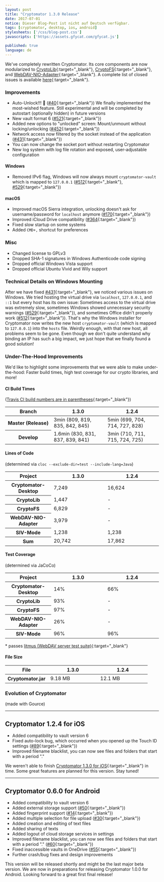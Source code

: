 ```yaml
---
layout: post
title: "Cryptomator 1.3.0 Release"
date: 2017-07-01
notice: Dieser Blog-Post ist nicht auf Deutsch verfügbar.
tags: [cryptomator, desktop, ios, android]
stylesheets: ['/css/blog-post.css']
javascripts: ['https://assets.gfycat.com/gfycat.js']

published: true
language: de
---
```

We've completely rewritten Cryptomator. Its core components are now modularized to [CryptoLib](https://github.com/cryptomator/cryptolib){:target="_blank"}, [CryptoFS](https://github.com/cryptomator/cryptofs){:target="_blank"}, and [WebDAV-NIO-Adapter](https://github.com/cryptomator/webdav-nio-adapter){:target="_blank"}. A complete list of closed issues is available [here](https://github.com/cryptomator/cryptomator/milestone/26?closed=1){:target="_blank"}.

### Improvements
- Auto-Unlock!!! :tada: ([#40](https://github.com/cryptomator/cryptomator/issues/40){:target="_blank"}) We finally implemented the most-wished feature. Still experimental and will be completed by autostart (optionally hidden) in future versions
- New vault format 6 ([#521](https://github.com/cryptomator/cryptomator/issues/521){:target="_blank"})
- Added new options to "unlocked" screen: Mount/unmount without locking/unlocking ([#452](https://github.com/cryptomator/cryptomator/issues/452){:target="_blank"})
- Network access now filtered by the socket instead of the application ([#431](https://github.com/cryptomator/cryptomator/issues/431){:target="_blank"})
- You can now change the socket port without restarting Cryptomator
- New log system with log file rotation and exposed, user-adjustable configuration

#### Windows
- Removed IPv6 flag, Windows will now always mount `cryptomator-vault` which is mapped to `127.0.0.1` ([#512](https://github.com/cryptomator/cryptomator/issues/512){:target="_blank"}, [#529](https://github.com/cryptomator/cryptomator/issues/529){:target="_blank"})

#### macOS
- Improved macOS Sierra integration, unlocking doesn't ask for username/password for `localhost` anymore ([#170](https://github.com/cryptomator/cryptomator/issues/170){:target="_blank"})
- Improved iCloud Drive compatibility ([#364](https://github.com/cryptomator/cryptomator/issues/364){:target="_blank"})
- Fixed slow startup on some systems
- Added `CMD+,` shortcut for preferences

### Misc
- Changed license to GPLv3
- Dropped SHA-1 signatures in Windows Authenticode code signing
- Dropped official Windows Vista support
- Dropped official Ubuntu Vivid and Wily support

### Technical Details on Windows Mounting
After we have fixed [#431](https://github.com/cryptomator/cryptomator/issues/431){:target="_blank"}, we noticed various issues on Windows. We tried hosting the virtual drive via `localhost`, `127.0.0.1`, and `::1` but every host has its own issue: Sometimes access to the virtual drive was extremely slow, sometimes Windows showed unnecessary security warnings ([#529](https://github.com/cryptomator/cryptomator/issues/529){:target="_blank"}), and sometimes Office didn't properly work ([#512](https://github.com/cryptomator/cryptomator/issues/512){:target="_blank"}). That's why the Windows installer for Cryptomator now writes the new host `cryptomator-vault` (which is mapped to `127.0.0.1`) into the `hosts` file. Weirdly enough, with that new host, all problems seem to be gone. Even though we don't quite understand why binding an IP has such a big impact, we just hope that we finally found a good solution!

### Under-The-Hood Improvements
We'd like to highlight some improvements that we were able to make under-the-hood: Faster build times, high test coverage for our crypto libraries, and more!

#### CI Build Times
([Travis CI build numbers are in parentheses](https://travis-ci.org/cryptomator/cryptomator/builds){:target="_blank"})

<table class="table table-hover">
  <thead>
    <tr>
      <th>Branch</th>
      <th>1.3.0</th>
      <th>1.2.4</th>
    </tr>
  </thead>
  <tbody>
    <colgroup>
      <col style="width: 30%"/>
      <col style="width: 35%"/>
      <col style="width: 35%"/>
    </colgroup>
    <tr>
      <th>Master (Release)</th>
      <td>3min (809, 819, 835, 842, 845)</td>
      <td>5min (699, 704, 714, 727, 828)</td>
    </tr>
    <tr>
      <th>Develop</th>
      <td>1.6min (830, 831, 837, 839, 841)</td>
      <td>3min (710, 711, 715, 724, 725)</td>
    </tr>
  </tbody>
</table>

#### Lines of Code
(determined via `cloc --exclude-dir=test --include-lang=Java`)

<table class="table table-hover">
  <thead>
    <tr>
      <th>Project</th>
      <th>1.3.0</th>
      <th>1.2.4</th>
    </tr>
  </thead>
  <tbody>
    <colgroup>
      <col style="width: 30%"/>
      <col style="width: 35%"/>
      <col style="width: 35%"/>
    </colgroup>
    <tr>
      <th>Cryptomator-Desktop</th>
      <td>7,249</td>
      <td>16,624</td>
    </tr>
    <tr>
      <th>CryptoLib</th>
      <td>1,447</td>
      <td>-</td>
    </tr>
    <tr>
      <th>CryptoFS</th>
      <td>6,829</td>
      <td>-</td>
    </tr>
    <tr>
      <th>WebDAV-NIO-Adapter</th>
      <td>3,979</td>
      <td>-</td>
    </tr>
    <tr>
      <th>SIV-Mode</th>
      <td>1,238</td>
      <td>1,238</td>
    </tr>
    <tr>
      <th>Sum</th>
      <td>20,742</td>
      <td>17,862</td>
    </tr>
  </tbody>
</table>

#### Test Coverage
(determined via JaCoCo)

<table class="table table-hover">
  <thead>
    <tr>
      <th>Project</th>
      <th>1.3.0</th>
      <th>1.2.4</th>
    </tr>
  </thead>
  <tbody>
    <colgroup>
      <col style="width: 30%"/>
      <col style="width: 35%"/>
      <col style="width: 35%"/>
    </colgroup>
    <tr>
      <th>Cryptomator-Desktop</th>
      <td>14%</td>
      <td>66%</td>
    </tr>
    <tr>
      <th>CryptoLib</th>
      <td>93%</td>
      <td>-</td>
    </tr>
    <tr>
      <th>CryptoFS</th>
      <td>97%</td>
      <td>-</td>
    </tr>
    <tr>
      <th>WebDAV-NIO-Adapter</th>
      <td>26%</td>
      <td>-</td>
    </tr>
    <tr>
      <th>SIV-Mode</th>
      <td>96%</td>
      <td>96%</td>
    </tr>
  </tbody>
</table>

\* passes [litmus (WebDAV server test suite)](http://www.webdav.org/neon/litmus/){:target="_blank"}

#### File Size

<table class="table table-hover">
  <thead>
    <tr>
      <th>File</th>
      <th>1.3.0</th>
      <th>1.2.4</th>
    </tr>
  </thead>
  <tbody>
    <colgroup>
    <col style="width: 30%"/>
    <col style="width: 35%"/>
    <col style="width: 35%"/>
    </colgroup>
    <tr>
      <th>Cryptomator.jar</th>
      <td>9.18 MB</td>
      <td>12.1 MB</td>
    </tr>
  </tbody>
</table>

### Evolution of Cryptomator
(made with Gource)

<div class="gfyitem" data-controls="true" data-id="UnlawfulAdmirableAmericanindianhorse"></div>

<hr/>

## Cryptomator 1.2.4 for iOS
- Added compatibility to vault version 6
- Fixed auto-lock bug, which occurred when you opened up the Touch ID settings ([#89](https://github.com/cryptomator/cryptomator-ios/issues/89){:target="_blank"})
- Improved filename blacklist, you can now see files and folders that start with a period "."

We weren't able to finish [Cryptomator 1.3.0 for iOS](https://github.com/cryptomator/cryptomator-ios/milestone/11){:target="_blank"} in time. Some great features are planned for this version. Stay tuned!

<hr/>

## Cryptomator 0.6.0 for Android
- Added compatibility to vault version 6
- Added external storage support ([#50](https://github.com/cryptomator/cryptomator-android/issues/50){:target="_blank"})
- Added fingerprint support ([#14](https://github.com/cryptomator/cryptomator-android/issues/14){:target="_blank"})
- Added multiple selection for file upload ([#30](https://github.com/cryptomator/cryptomator-android/issues/30){:target="_blank"})
- Added creation and editing of text files
- Added sharing of texts
- Added logout of cloud storage services in settings
- Improved filename blacklist, you can now see files and folders that start with a period "." ([#60](https://github.com/cryptomator/cryptomator-android/issues/60){:target="_blank"})
- Fixed inaccessible vaults in OneDrive ([#55](https://github.com/cryptomator/cryptomator-android/issues/55){:target="_blank"})
- Further crash/bug fixes and design improvements

This version will be released shortly and might be the last major beta version. We are now in preparations for releasing Cryptomator 1.0.0 for Android. Looking forward to a great first final release!
